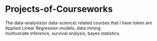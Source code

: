 # Projects-of-Courseworks

The data-analysis(or data-science) related courses that I have token are Applied Linear Regression models, data mining  
multivariate inference, survival analysis, bayes statistics.
